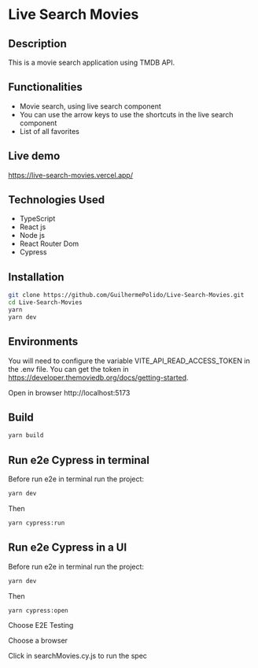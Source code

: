 # Live Search Movies

## Description

This is a movie search application using TMDB API.

## Functionalities

- Movie search, using live search component
- You can use the arrow keys to use the shortcuts in the live search component
- List of all favorites

## Live demo
https://live-search-movies.vercel.app/

## Technologies Used

-   TypeScript
-   React js
-   Node js
-   React Router Dom
-   Cypress

## Installation

```bash
git clone https://github.com/GuilhermePolido/Live-Search-Movies.git
cd Live-Search-Movies
yarn
yarn dev
```

## Environments
You will need to configure the variable VITE_API_READ_ACCESS_TOKEN in the .env file. You can get the token in https://developer.themoviedb.org/docs/getting-started.


Open in browser http://localhost:5173

## Build

```bash
yarn build
```

## Run e2e Cypress in terminal

Before run e2e in terminal run the project:

```bash
yarn dev
```

Then

```bash
yarn cypress:run
```

## Run e2e Cypress in a UI

Before run e2e in terminal run the project:

```bash
yarn dev
```

Then

```bash
yarn cypress:open
```

Choose E2E Testing

Choose a browser

Click in searchMovies.cy.js to run the spec
